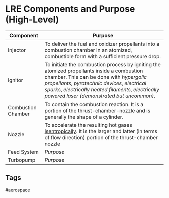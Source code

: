 # LRE Components and Purpose (High-Level) 

|Component|Purpose|  
|-|-|  
|Injector|To deliver the fuel and oxidizer propellants into a combustion chamber in an atomized, combustible form with a sufficient pressure drop.|  
|Ignitor|To initiate the combustion process by igniting the atomized propellants inside a combustion chamber. This can be done with *hypergolic propellants*, *pyrotechnic devices*, *electrical sparks*, *electrically heated filaments*, *electrically powered laser (demonstrated but uncommon)*.|  
|Combustion Chamber|To contain the combustion reaction. It is a portion of the thrust-chamber-nozzle and is generally the shape of a cylinder.|
|Nozzle|To accelerate the resulting hot gases [isentropically](../202201152231). It is the larger and latter (in terms of flow direction) portion of the thrust-chamber nozzle| 
|Feed System|*Purpose*|Depending on the combustion cycle of the engine, the feed systems delivers propellants through pipes, directed by valves,  from the propellant tanks to any and all injectors, cooling channels, and turbopumps. See [Liquid Rocket Engine Combustion Cycles]().
|Turbopump|*Purpose*|  

## Tags
#aerospace
